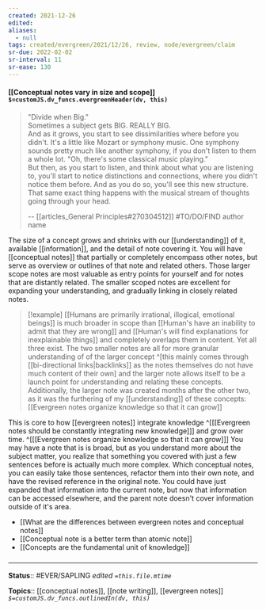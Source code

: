 ```yaml
---
created: 2021-12-26 
edited: 
aliases:
  - null
tags: created/evergreen/2021/12/26, review, node/evergreen/claim
sr-due: 2022-02-02
sr-interval: 11
sr-ease: 130
---
```


#### [[Conceptual notes vary in size and scope]] `$=customJS.dv_funcs.evergreenHeader(dv, this)`

> "Divide when Big."  
> Sometimes a subject gets BIG. REALLY BIG.  
> And as it grows, you start to see dissimilarities where before you didn't.
> It's a little like Mozart or symphony music. One symphony sounds pretty much like another symphony, if you don't listen to them a whole lot. "Oh, there's some classical music playing."    
> But then, as you start to listen, and think about what you are listening to, you'll start to notice distinctions and connections, where you didn't notice them before. And as you do so, you'll see this new structure.  
> That same exact thing happens with the musical stream of thoughts going through your head.  
> 
> -- [[articles_General Principles#270304512]] #TO/DO/FIND author name

The size of a concept grows and shrinks with our [[understanding]] of it, available [[information]], and the detail of note covering it. You will have [[conceptual notes]] that partially or completely encompass other notes, but serve as overview or outlines of that note and related others. Those larger scope notes are most valuable as entry points for yourself and for notes that are distantly related. The smaller scoped notes are excellent for expanding your understanding, and gradually linking in closely related notes. 

> [!example]
> [[Humans are primarily irrational, illogical, emotional beings]] is much broader in scope than [[Human's have an inability to admit that they are wrong]] and [[Human's will find explanations for inexplainable things]] and completely overlaps them in content. Yet all three exist. The two smaller notes are all for more granular understanding of of the larger concept 
> ^[this mainly comes through [[bi-directional links|backlinks]] as the notes themselves do not have much content of their own]
> and the larger note allows itself to be a launch point for understanding and relating these concepts.  
> Additionally, the larger note was created months after the other two, as it was the furthering of my [[understanding]] of these concepts: 
> [[Evergreen notes organize knowledge so that it can grow]]

This is core to how [[evergreen notes]] integrate knowledge
^[[[Evergreen notes should be constantly integrating new knowledge]]]
 and grow over time.
^[[[Evergreen notes organize knowledge so that it can grow]]]
You may have a note that is is broad, but as you understand more about the subject matter, you realize that something you covered with just a few sentences before is actually much more complex. Which conceptual notes, you can easily take those sentences, refactor them into their own note, and have the revised reference in the original note. You could have just expanded that information into the current note, but now that information can be accessed elsewhere, and the parent note doesn't cover information outside of it's area.
 
- [[What are the differences between evergreen notes and conceptual notes]]
- [[Conceptual note is a better term than atomic note]]
- [[Concepts are the fundamental unit of knowledge]]
 

### <hr class="footnote"/>

**Status**:: #EVER/SAPLING
*edited `=this.file.mtime`*

**Topics**:: [[conceptual notes]], [[note writing]], [[evergreen notes]]
*`$=customJS.dv_funcs.outlinedIn(dv, this)`*
